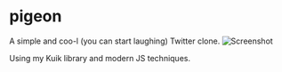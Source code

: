 # pigeon
A simple and coo-l (you can start laughing) Twitter clone.
![Screenshot](https://i.imgur.com/XZo8YK8.png)

Using my Kuik library and modern JS techniques.
